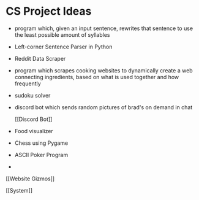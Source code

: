 # CS Project Ideas

- program which, given an input sentence, rewrites that sentence to use the least possible amount of syllables
- Left-corner Sentence Parser in Python
- Reddit Data Scraper
- program which scrapes cooking websites to dynamically create a web connecting ingredients, based on what is used together and how frequently
- sudoku solver
- discord bot which sends random pictures of brad's on demand in chat

    [[Discord Bot]]

- Food visualizer
- Chess using Pygame
- ASCII Poker Program
- 

[[Website Gizmos]]

[[System]]